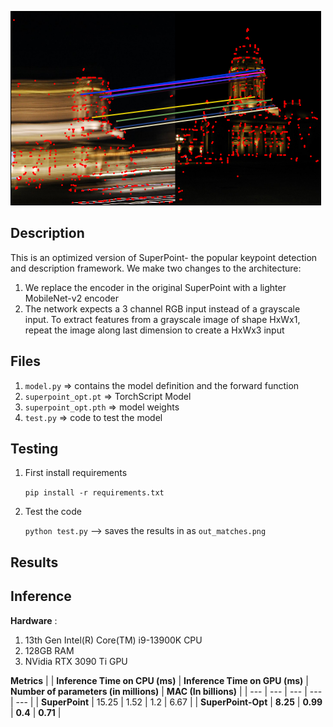 ![Sample Result](data/results.png)
## Description
This is an optimized version of SuperPoint- the popular keypoint detection and description framework. We make two changes to the architecture:
1. We replace the encoder in the original SuperPoint with a lighter MobileNet-v2 encoder
2. The network expects a 3 channel RGB input instead of a grayscale input. To extract features from a grayscale image of shape HxWx1, repeat the image along last dimension to create a HxWx3 input

## Files
1. `model.py` => contains the model definition and the forward function
2. `superpoint_opt.pt` => TorchScript Model
3. `superpoint_opt.pth` => model weights
4. `test.py` => code to test the model

## Testing
1. First install requirements

    `pip install -r requirements.txt`
2. Test the code

    `python test.py` --> saves the results in as `out_matches.png`
<!--## Evaluation on HPatches-->
## Results

## Inference
**Hardware** : 
1. 13th Gen Intel(R) Core(TM) i9-13900K CPU
2. 128GB RAM
3. NVidia RTX 3090 Ti GPU

**Metrics**
|  | **Inference Time on CPU (ms)** | **Inference Time on GPU (ms)** | **Number of parameters (in millions)** | **MAC (In billions)** |
| --- | --- | --- | --- | --- |
| **SuperPoint** | 15.25 | 1.52 | 1.2 | 6.67 |
| **SuperPoint-Opt** | **8.25** | **0.99** | **0.4** | **0.71** |